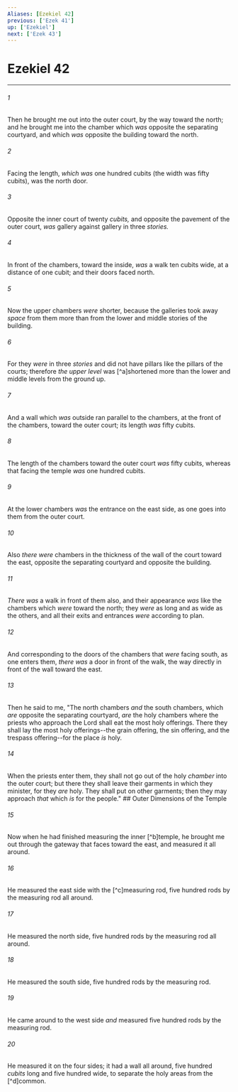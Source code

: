 ```yaml
---
Aliases: [Ezekiel 42]
previous: ['Ezek 41']
up: ['Ezekiel']
next: ['Ezek 43']
---
```

# Ezekiel 42

***


###### 1 
Then he brought me out into the outer court, by the way toward the north; and he brought me into the chamber which _was_ opposite the separating courtyard, and which _was_ opposite the building toward the north. 

###### 2 
Facing the length, _which was_ one hundred cubits (the width was fifty cubits), was the north door. 

###### 3 
Opposite the inner court of twenty _cubits,_ and opposite the pavement of the outer court, _was_ gallery against gallery in three _stories._ 

###### 4 
In front of the chambers, toward the inside, _was_ a walk ten cubits wide, at a distance of one cubit; and their doors faced north. 

###### 5 
Now the upper chambers _were_ shorter, because the galleries took away _space_ from them more than from the lower and middle stories of the building. 

###### 6 
For they _were_ in three _stories_ and did not have pillars like the pillars of the courts; therefore _the upper level_ was [^a]shortened more than the lower and middle levels from the ground up. 

###### 7 
And a wall which _was_ outside ran parallel to the chambers, at the front of the chambers, toward the outer court; its length _was_ fifty cubits. 

###### 8 
The length of the chambers toward the outer court _was_ fifty cubits, whereas that facing the temple _was_ one hundred cubits. 

###### 9 
At the lower chambers _was_ the entrance on the east side, as one goes into them from the outer court. 

###### 10 
Also _there were_ chambers in the thickness of the wall of the court toward the east, opposite the separating courtyard and opposite the building. 

###### 11 
_There was_ a walk in front of them also, and their appearance _was_ like the chambers which _were_ toward the north; they _were_ as long and as wide as the others, and all their exits and entrances _were_ according to plan. 

###### 12 
And corresponding to the doors of the chambers that _were_ facing south, as one enters them, _there was_ a door in front of the walk, the way directly in front of the wall toward the east. 

###### 13 
Then he said to me, "The north chambers _and_ the south chambers, which _are_ opposite the separating courtyard, _are_ the holy chambers where the priests who approach the Lord shall eat the most holy offerings. There they shall lay the most holy offerings--the grain offering, the sin offering, and the trespass offering--for the place _is_ holy. 

###### 14 
When the priests enter them, they shall not go out of the holy _chamber_ into the outer court; but there they shall leave their garments in which they minister, for they _are_ holy. They shall put on other garments; then they may approach _that_ which _is_ for the people." ## Outer Dimensions of the Temple 

###### 15 
Now when he had finished measuring the inner [^b]temple, he brought me out through the gateway that faces toward the east, and measured it all around. 

###### 16 
He measured the east side with the [^c]measuring rod, five hundred rods by the measuring rod all around. 

###### 17 
He measured the north side, five hundred rods by the measuring rod all around. 

###### 18 
He measured the south side, five hundred rods by the measuring rod. 

###### 19 
He came around to the west side _and_ measured five hundred rods by the measuring rod. 

###### 20 
He measured it on the four sides; it had a wall all around, five hundred _cubits_ long and five hundred wide, to separate the holy areas from the [^d]common.
